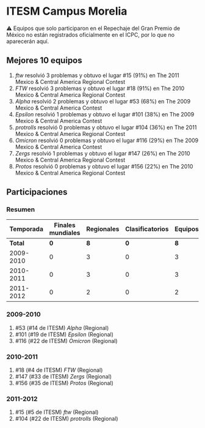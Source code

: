 ---
---

# ITESM Campus Morelia

:warning: Equipos que solo participaron en el Repechaje del Gran Premio de México no están registrados oficialmente en el ICPC, por lo que no aparecerán aquí.

## Mejores 10 equipos

1. _ftw_ resolvió 3 problemas y obtuvo el lugar #15 (91%) en The 2011 Mexico & Central America Regional Contest
1. _FTW_ resolvió 3 problemas y obtuvo el lugar #18 (91%) en The 2010 Mexico & Central America Regional Contest
1. _Alpha_ resolvió 2 problemas y obtuvo el lugar #53 (68%) en The 2009 Mexico & Central America Contest
1. _Epsilon_ resolvió 1 problemas y obtuvo el lugar #101 (38%) en The 2009 Mexico & Central America Contest
1. _protrolls_ resolvió 0 problemas y obtuvo el lugar #104 (36%) en The 2011 Mexico & Central America Regional Contest
1. _Omicron_ resolvió 0 problemas y obtuvo el lugar #116 (29%) en The 2009 Mexico & Central America Contest
1. _Zergs_ resolvió 1 problemas y obtuvo el lugar #147 (26%) en The 2010 Mexico & Central America Regional Contest
1. _Protos_ resolvió 0 problemas y obtuvo el lugar #156 (22%) en The 2010 Mexico & Central America Regional Contest

## Participaciones

### Resumen

| Temporada | Finales mundiales | Regionales | Clasificatorios | Equipos |
| --- | --- | --- | --- | --- |
| **Total** | **0** | **8** | **0** | **8** |
| 2009-2010 | 0 | 3 | 0 | 3 |
| 2010-2011 | 0 | 3 | 0 | 3 |
| 2011-2012 | 0 | 2 | 0 | 2 |

### 2009-2010

1. #53 (#14 de ITESM) _Alpha_ (Regional)
1. #101 (#19 de ITESM) _Epsilon_ (Regional)
1. #116 (#22 de ITESM) _Omicron_ (Regional)

### 2010-2011

1. #18 (#4 de ITESM) _FTW_ (Regional)
1. #147 (#33 de ITESM) _Zergs_ (Regional)
1. #156 (#35 de ITESM) _Protos_ (Regional)

### 2011-2012

1. #15 (#5 de ITESM) _ftw_ (Regional)
1. #104 (#22 de ITESM) _protrolls_ (Regional)



